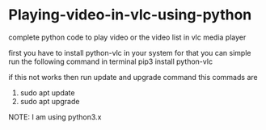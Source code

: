 # Playing-video-in-vlc-using-python
complete python code to play video or the video list in vlc media player  

first you have to install python-vlc in your system for that you can simple run the following command in terminal
    pip3 install python-vlc 
    
if this not works then run update and upgrade command this commads are 
   1. sudo apt update
   2. sudo apt upgrade
   
NOTE: I am using python3.x 
